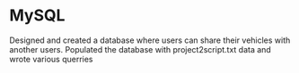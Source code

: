 # MySQL
Designed and created a database where users can share their vehicles with another users.
Populated the database with project2script.txt data and wrote various querries
